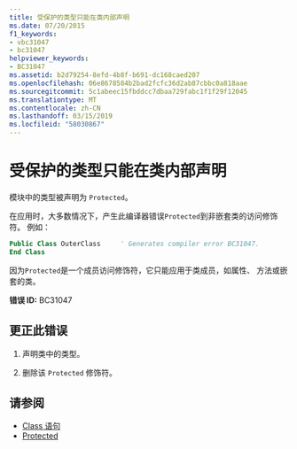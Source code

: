 ```yaml
---
title: 受保护的类型只能在类内部声明
ms.date: 07/20/2015
f1_keywords:
- vbc31047
- bc31047
helpviewer_keywords:
- BC31047
ms.assetid: b2d79254-8efd-4b8f-b691-dc168caed207
ms.openlocfilehash: 06e8678584b2bad2fcfc36d2ab87cbbc0a818aae
ms.sourcegitcommit: 5c1abeec15fbddcc7dbaa729fabc1f1f29f12045
ms.translationtype: MT
ms.contentlocale: zh-CN
ms.lasthandoff: 03/15/2019
ms.locfileid: "58030867"
---
```

# <a name="protected-types-can-only-be-declared-inside-of-a-class"></a>受保护的类型只能在类内部声明
模块中的类型被声明为 `Protected`。

在应用时，大多数情况下，产生此编译器错误`Protected`到非嵌套类的访问修饰符。 例如：

```vb
Public Class OuterClass     ' Generates compiler error BC31047.
End Class
```

因为`Protected`是一个成员访问修饰符，它只能应用于类成员，如属性、 方法或嵌套的类。 
 
 **错误 ID:** BC31047  
  
## <a name="to-correct-this-error"></a>更正此错误  
  
1.  声明类中的类型。  
  
2.  删除该 `Protected` 修饰符。  
  
## <a name="see-also"></a>请参阅

- [Class 语句](../../visual-basic/language-reference/statements/class-statement.md)
- [Protected](../../visual-basic/language-reference/modifiers/protected.md)
